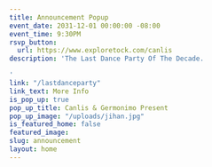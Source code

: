 ```yaml
---
title: Announcement Popup
event_date: 2031-12-01 00:00:00 -08:00
event_time: 9:30PM
rsvp_button:
  url: https://www.exploretock.com/canlis
description: 'The Last Dance Party Of The Decade.

'
link: "/lastdanceparty"
link_text: More Info
is_pop_up: true
pop_up_title: Canlis & Germonimo Present
pop_up_image: "/uploads/jihan.jpg"
is_featured_home: false
featured_image: 
slug: announcement
layout: home
---
```


